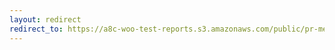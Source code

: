 ```yaml
---
layout: redirect
redirect_to: https://a8c-woo-test-reports.s3.amazonaws.com/public/pr-merge/44520/api/index.html
---
```

